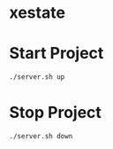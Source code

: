 # xestate

# Start Project
```bash
./server.sh up
```

# Stop Project
```bash
./server.sh down
```


# 